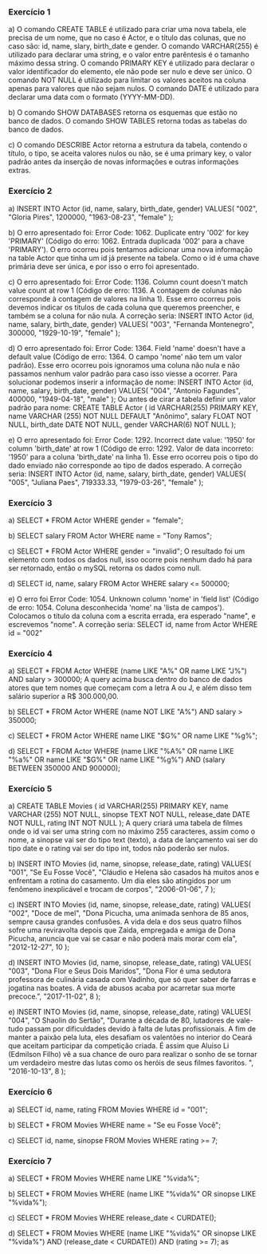 ### Exercício 1
a) O comando CREATE TABLE é utilizado para criar uma nova tabela, ele precisa de um nome, que no caso é Actor, e o título das colunas, que no caso são: id, name, slary, birth_date e gender.
O comando VARCHAR(255) é utilizado para declarar uma string, e o valor entre parêntesis é o tamanho máximo dessa string.
O comando PRIMARY KEY é utilizado para declarar o valor identificador do elemento, ele não pode ser nulo e deve ser único.
O comando NOT NULL é utilizado para limitar os valores aceitos na coluna apenas para valores que não sejam nulos.
O comando DATE é utilizado para declarar uma data com o formato (YYYY-MM-DD).

b) O comando SHOW DATABASES retorna os esquemas que estão no banco de dados.
O comando SHOW TABLES retorna todas as tabelas do banco de dados.

c) O comando DESCRIBE Actor retorna a estrutura da tabela, contendo o título, o tipo, se aceita valores nulos ou não, se é uma primary key, o valor padrão antes da inserção de novas informações e outras informações extras.

### Exercício 2
a) INSERT INTO Actor (id, name, salary, birth_date, gender)
VALUES(
  "002", 
  "Gloria Pires",
  1200000,
  "1963-08-23", 
  "female"
);

b) O erro apresentado foi: Error Code: 1062. Duplicate entry '002' for key 'PRIMARY' (Código do erro: 1062. Entrada duplicada '002' para a chave 'PRIMARY'). O erro ocorreu pois tentamos adicionar uma nova informação na table Actor que tinha um id já presente na tabela. Como o id é uma chave primária deve ser única, e por isso o erro foi apresentado.

c) O erro apresentado foi: Error Code: 1136. Column count doesn't match value count at row 1 (Código de erro: 1136. A contagem de colunas não corresponde à contagem de valores na linha 1). Esse erro ocorreu pois devemos indicar os títulos de cada coluna que queremos preencher, e também se a coluna for não nula.
A correção seria:
INSERT INTO Actor (id, name, salary, birth_date, gender)
VALUES(
  "003", 
  "Fernanda Montenegro",
  300000,
  "1929-10-19", 
  "female"
);

d) O erro apresentado foi: Error Code: 1364. Field 'name' doesn't have a default value (Código de erro: 1364. O campo 'nome' não tem um valor padrão). Esse erro ocorreu pois ignoramos uma coluna não nula e não passamos nenhum valor padrão para caso isso viesse a ocorrer.
Para solucionar podemos inserir a informação de nome:
INSERT INTO Actor (id, name, salary, birth_date, gender)
VALUES(
  "004", 
  "Antonio Fagundes",
  400000,
  "1949-04-18", 
  "male"
);
Ou antes de cirar a tabela definir um valor padrão para nome:
CREATE TABLE Actor (
    id VARCHAR(255) PRIMARY KEY,
    name VARCHAR (255) NOT NULL DEFAULT "Anônimo",
    salary FLOAT NOT NULL,
    birth_date DATE NOT NULL,
	gender VARCHAR(6) NOT NULL
);

e) O erro apresentado foi: Error Code: 1292. Incorrect date value: '1950' for column 'birth_date' at row 1 (Código de erro: 1292. Valor de data incorreto: '1950' para a coluna 'birth_date' na linha 1). Esse erro ocorreu pois o tipo do dado enviado não corresponde ao tipo de dados esperado.
A correção seria:
INSERT INTO Actor (id, name, salary, birth_date, gender)
VALUES(
  "005", 
  "Juliana Paes",
  719333.33,
  "1979-03-26", 
  "female"
);

### Exercício 3

a) SELECT * 
FROM Actor
WHERE gender = "female";

b) SELECT salary 
FROM Actor
WHERE name = "Tony Ramos";

c) SELECT * 
FROM Actor
WHERE gender = "invalid";
O resultado foi um elemento com todos os dados null, isso ocorre pois nenhum dado há para ser retornado, então o mySQL retorna os dados como null.

d) SELECT id, name, salary
FROM Actor
WHERE salary <= 500000;

e) O erro foi Error Code: 1054. Unknown column 'nome' in 'field list' (Código de erro: 1054. Coluna desconhecida 'nome' na 'lista de campos'). Colocamos o título da coluna com a escrita errada, era esperado "name", e escrevemos "nome".
A correção seria:
SELECT id, name 
from Actor 
WHERE id = "002"

### Exercício 4

a) SELECT * FROM Actor
WHERE (name LIKE "A%" OR name LIKE "J%") AND salary > 300000;
A query acima busca dentro do banco de dados atores que tem nomes que começam com a letra A ou J, e além disso tem salário superior a R$ 300.000,00.

b) SELECT * FROM Actor
WHERE (name NOT LIKE "A%") AND salary > 350000;

c) SELECT * FROM Actor
WHERE name LIKE "$G%" OR name LIKE "%g%";

d) SELECT * FROM Actor
WHERE (name LIKE "%A%" OR name LIKE "%a%" OR name LIKE "$G%" OR name LIKE "%g%") AND (salary BETWEEN 350000 AND 900000);

### Exercício 5

a) CREATE TABLE Movies (
    id VARCHAR(255) PRIMARY KEY,
    name VARCHAR (255) NOT NULL,
    sinopse TEXT NOT NULL,
    release_date DATE NOT NULL,
	  rating INT NOT NULL
);
A query criará uma tabela de filmes onde o id vai ser uma string com no máximo 255 caracteres, assim como o nome, a sinopse vai ser do tipo text (texto), a data de lançamento vai ser do tipo date e o rating vai ser do tipo int, todos não poderão ser nulos.

b) INSERT INTO Movies (id, name, sinopse, release_date, rating)
VALUES(
  "001", 
  "Se Eu Fosse Você",
  "Cláudio e Helena são casados há muitos anos e enfrentam a rotina do casamento. Um dia eles são atingidos por um fenômeno inexplicável e trocam de corpos",
  "2006-01-06", 
  7
);

c) INSERT INTO Movies (id, name, sinopse, release_date, rating)
VALUES(
  "002", 
  "Doce de mel",
  "Dona Picucha, uma animada senhora de 85 anos, sempre causa grandes confusões. A vida dela e dos seus quatro filhos sofre uma reviravolta depois que Zaida, empregada e amiga de Dona Picucha, anuncia que vai se casar e não poderá mais morar com ela",
  "2012-12-27", 
  10
);

d) INSERT INTO Movies (id, name, sinopse, release_date, rating)
VALUES(
  "003", 
  "Dona Flor e Seus Dois Maridos",
  "Dona Flor é uma sedutora professora de culinária casada com Vadinho, que só quer saber de farras e jogatina nas boates. A vida de abusos acaba por acarretar sua morte precoce.",
  "2017-11-02", 
  8
);

e) INSERT INTO Movies (id, name, sinopse, release_date, rating)
VALUES(
  "004", 
  "O Shaolin do Sertão",
  "Durante a década de 80, lutadores de vale-tudo passam por dificuldades devido à falta de lutas profissionais. A fim de manter a paixão pela luta, eles desafiam os valentões no interior do Ceará que aceitam participar da competição criada. É assim que Aluiso Li (Edmilson Filho) vê a sua chance de ouro para realizar o sonho de se tornar um verdadeiro mestre das lutas como os heróis de seus filmes favoritos. ",
  "2016-10-13", 
  8
);

### Exercício 6
a) SELECT id, name, rating 
FROM Movies
WHERE id = "001";

b) SELECT * 
FROM Movies
WHERE name = "Se eu Fosse Você";

c) SELECT id, name, sinopse 
FROM Movies
WHERE rating >= 7;

### Exercício 7
a) SELECT *
FROM Movies
WHERE name LIKE "%vida%";

b) SELECT *
FROM Movies
WHERE (name LIKE "%vida%" OR sinopse LIKE "%vida%");

c) SELECT *
FROM Movies
WHERE release_date < CURDATE();

d) SELECT *
FROM Movies
WHERE (name LIKE "%vida%" OR sinopse LIKE "%vida%") AND (release_date < CURDATE()) AND (rating >= 7);
as